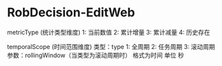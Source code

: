 # RobDecision-EditWeb

metricType (统计类型维度)
1: 当前数值
2: 累计增量
3: 累计减量
4: 历史存在

temporalScope (时间范围维度)
类型：type
1: 全周期
2: 任务周期
3: 滚动周期
参数：rollingWindow（当类型为滚动周期时）
格式为时间 单位 秒

